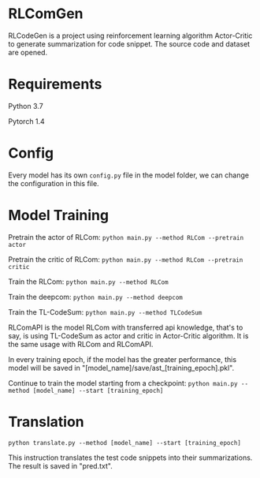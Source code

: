 # RLComGen

RLCodeGen is a project using reinforcement learning algorithm Actor-Critic to generate summarization for code snippet.
The source code and dataset are opened.

# Requirements

Python 3.7

Pytorch 1.4

# Config

Every model has its own `config.py` file in the model folder, we can change the configuration in this file.

# Model Training

Pretrain the actor of RLCom: `python main.py --method RLCom --pretrain actor`

Pretrain the critic of RLCom: `python main.py --method RLCom --pretrain critic`

Train the RLCom: `python main.py --method RLCom`

Train the deepcom: `python main.py --method deepcom`

Train the TL-CodeSum: `python main.py --method TLCodeSum`

RLComAPI is the model RLCom with transferred api knowledge, that's to say, is using TL-CodeSum as actor and critic in Actor-Critic algorithm. It is the same usage with RLCom and RLComAPI.

In every training epoch, if the model has the greater performance, this model will be saved in "[model_name]/save/ast_[training_epoch].pkl".

Continue to train the model starting from a checkpoint: `python main.py --method [model_name] --start [training_epoch]`

# Translation

`python translate.py --method [model_name] --start [training_epoch]`

This instruction translates the test code snippets into their summarizations. The result is saved in "pred.txt".